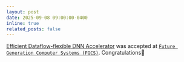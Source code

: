 ```yaml
---
layout: post
date: 2025-09-08 09:00:00-0400
inline: true
related_posts: false
---
```

<a href="https://www.sciencedirect.com/science/article/pii/S0167739X25004170">Efficient Dataflow-flexible DNN Accelerator</a> was accepted at <a href="https://www.sciencedirect.com/journal/future-generation-computer-systems">`Future Generation Computer Systems (FGCS)`</a>. Congratulations:tada:


